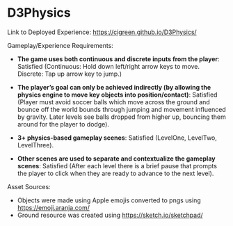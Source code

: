 # D3Physics

Link to Deployed Experience: https://cigreen.github.io/D3Physics/ 

Gameplay/Experience Requirements: 

- **The game uses both continuous and discrete inputs from the player**: Satisfied (Continuous: Hold down left/right arrow keys to move. Discrete: Tap up arrow key to jump.)

- **The player’s goal can only be achieved indirectly (by allowing the physics engine to move key objects into position/contact)**: Satisfied (Player must avoid soccer balls which move across the ground and bounce off the world bounds through jumping and movement influenced by gravity. Later levels see balls dropped from higher up, bouncing them around for the player to dodge).

- **3+ physics-based gameplay scenes**: Satisfied (LevelOne, LevelTwo, LevelThree).

- **Other scenes are used to separate and contextualize the gameplay scenes**: Satisfied (After each level there is a brief pause that prompts the player to click when they are ready to advance to the next level).

Asset Sources:
- Objects were made using Apple emojis converted to pngs using https://emoji.aranja.com/ 
- Ground resource was created using https://sketch.io/sketchpad/ 